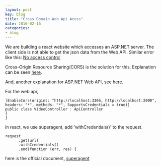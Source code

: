 ```yaml
---
layout: post
key: blog
title: "Cross Domain Web Api Acess"
date: 2016-02-16
categories:
- blog
---
```


We are building a react website which accesses an ASP.NET server. The client side is not able to get the json data from the Web API. Similar error like this:
[No access control](http://stackoverflow.com/questions/20035101/no-access-control-allow-origin-header-is-present-on-the-requested-resource)

Cross-Origin Resource Sharing(CORS) is the solution for this. Explanation can be seen [here](http://www.html5rocks.com/en/tutorials/cors/). 

And, another explanation for ASP.NET Web API, see [here](http://www.asp.net/web-api/overview/security/enabling-cross-origin-requests-in-web-api).

For the web api,
```
[EnableCors(origins: "http://localhost:3366, http://localhost:3000", headers: "*", methods: "*", SupportsCredentials = true)]
public class VideoController : ApiController
{
}
```    

in react, we use superagent, add 'withCredentials()' to the request.
```
request
      .get(url)
      .withCredentials()
      .end(function (err, res) {
```      
here is the official document, [superagent](https://visionmedia.github.io/superagent/)
